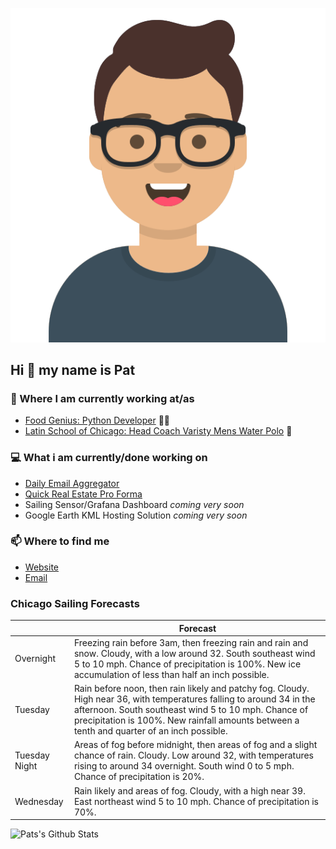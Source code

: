 [![Social banner for p-j-falconer](https://raw.githubusercontent.com/P-J-FALCONER/P-J-FALCONER/master/assets/avataaars.svg)](https://patfalconer.com/)
## Hi :wave: my name is Pat

### 💼 Where I am currently working at/as
- [Food Genius: Python Developer](https://getfoodgenius.com/) 🍔🐍
- [Latin School of Chicago: Head Coach Varisty Mens Water Polo](https://www.latinschool.org/) 🤽


### 💻 What i am currently/done working on
 - [Daily Email Aggregator](https://github.com/P-J-FALCONER/dott_daily_mail)
 - [Quick Real Estate Pro Forma](https://github.com/P-J-FALCONER/henry)
 - Sailing Sensor/Grafana Dashboard *coming very soon*
 - Google Earth KML Hosting Solution *coming very soon*

### 📫 Where to find me
 - [Website](https://patfalconer.com/)
 - [Email](mailto:patrick.j.falconer@gmail.com)


### Chicago Sailing Forecasts
|   | Forecast  |
|---|---|
| Overnight | Freezing rain before 3am, then freezing rain and rain and snow. Cloudy, with a low around 32. South southeast wind 5 to 10 mph. Chance of precipitation is 100%. New ice accumulation of less than half an inch possible. |
| Tuesday | Rain before noon, then rain likely and patchy fog. Cloudy. High near 36, with temperatures falling to around 34 in the afternoon. South southeast wind 5 to 10 mph. Chance of precipitation is 100%. New rainfall amounts between a tenth and quarter of an inch possible. |
| Tuesday Night | Areas of fog before midnight, then areas of fog and a slight chance of rain. Cloudy. Low around 32, with temperatures rising to around 34 overnight. South wind 0 to 5 mph. Chance of precipitation is 20%. |
| Wednesday | Rain likely and areas of fog. Cloudy, with a high near 39. East northeast wind 5 to 10 mph. Chance of precipitation is 70%. |

![Pats's Github Stats](https://github-readme-stats.vercel.app/api?username=p-j-falconer&show_icons=true&theme=radical)

